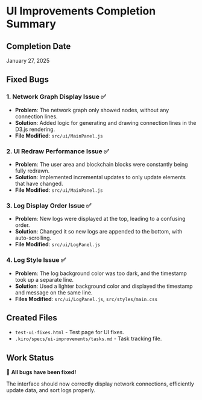 # UI Improvements Completion Summary

## Completion Date
January 27, 2025

## Fixed Bugs

### 1. Network Graph Display Issue ✅
- **Problem**: The network graph only showed nodes, without any connection lines.
- **Solution**: Added logic for generating and drawing connection lines in the D3.js rendering.
- **File Modified**: `src/ui/MainPanel.js`

### 2. UI Redraw Performance Issue ✅
- **Problem**: The user area and blockchain blocks were constantly being fully redrawn.
- **Solution**: Implemented incremental updates to only update elements that have changed.
- **File Modified**: `src/ui/MainPanel.js`

### 3. Log Display Order Issue ✅
- **Problem**: New logs were displayed at the top, leading to a confusing order.
- **Solution**: Changed it so new logs are appended to the bottom, with auto-scrolling.
- **File Modified**: `src/ui/LogPanel.js`

### 4. Log Style Issue ✅
- **Problem**: The log background color was too dark, and the timestamp took up a separate line.
- **Solution**: Used a lighter background color and displayed the timestamp and message on the same line.
- **Files Modified**: `src/ui/LogPanel.js`, `src/styles/main.css`

## Created Files
- `test-ui-fixes.html` - Test page for UI fixes.
- `.kiro/specs/ui-improvements/tasks.md` - Task tracking file.

## Work Status
🎉 **All bugs have been fixed!**

The interface should now correctly display network connections, efficiently update data, and sort logs properly.
